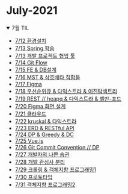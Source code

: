 # July-2021

<details open>
  <summary>7월 TIL</summary>
  <ul>
      <li><a href="./Document/210712_환경설치/[210712].md">7/12 환경설치</a></li>
      <li><a href="./Document/210713_Spring 학습/[210713].md">7/13 Spring 학습</a></li>
      <li><a href="./Document/210713_개발 협업 툴/개발 프로젝트 협업 툴.md">7/13 개발 프로젝트 협업 툴</a></li>
      <li><a href="./Document/210714_Git/[210714].md">7/14 Git Flow</a></li>
      <li><a href="./Document/210715/README.md">7/15 FE & DB설계</a></li>
      <li><a href="./Document/210716/README.md">7/16 MST & 상호배타 집합들</a></li>
      <li><a href="./Document/210717/README.md">7/17 Figma</a></li>
      <li><a href="./Document/210718/README.md">7/18 우선순위큐 & 다익스트라 & 이진탐색트리</a></li>
      <li><a href="./Document/210719/README.md">7/19 REST // heapq & 다익스트라 & 벨만-포드</a></li>
      <li><a href="./Document/210720/README.md">7/20 Figma 화면 설계</a></li>
      <li><a href="./Document/210721/README.md">7/21 클라우드</a></li>
      <li><a href="./Document/210722/README.md">7/22 kruskal & 다익스트라</a></li>
      <li><a href="./Document/210723/README.md">7/23 ERD & RESTful API</a></li>
      <li><a href="./Document/210724/README.md">7/24 DP & Greedy & DC</a></li>
      <li><a href="./Document/210725/README.md">7/25 Vue.js</a></li>
      <li><a href="./Document/210726/README.md">7/26 Git Commit Convention // DP</a></li>
      <li><a href="./Document/210727/README.md">7/27 개발자의 나쁜 습관</a></li>
      <li><a href="./Document/210728/README.md">7/28 개발 관심사 분리</a></li>
      <li><a href="./Document/210729/README.md">7/29 크롤링 & 객체지향 프로그래밍1</a></li>
      <li><a href="./Document/210730/README.md">7/30 프로토타입</a></li>
      <li><a href="./Document/210731/README.md">7/31 객체지향 프로그래밍2</a></li>
  </ul>
</details>

